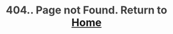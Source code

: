 <h1>404.. Page not Found. Return to <a href="https://kingrecipe.in">Home</a></h1>
<style>
  h1 {
  text-align:center;
  color:#414141;
  }
  </style>
